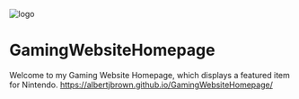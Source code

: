![logo](https://user-images.githubusercontent.com/84045644/141203342-6369b6f4-9627-4817-a9de-721bade535b7.png)

# GamingWebsiteHomepage
Welcome to my Gaming Website Homepage, which displays a featured item for Nintendo.
https://albertjbrown.github.io/GamingWebsiteHomepage/
